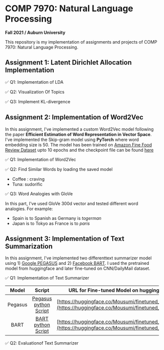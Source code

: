 # COMP 7970: Natural Language Processing
**Fall 2021 / Auburn University**

This repository is my implementation of assignments and projects of COMP 7970: Natural Language Processing. 

## Assignment 1: Latent Dirichlet Allocation Implementation

✅ Q1: Implementation of LDA

✅ Q2: Visualization Of Topics

✅ Q3: Implement KL-divergence

## Assignment 2: Implementation of Word2Vec

In this assignment, I've implemented a custom Word2Vec model following the paper **Efficient Estimation of Word Representation in Vector Space**. I've implemented the Skip-gram model using **PyTorch** where word embedding size is 50. The model has been trained on [Amazon Fine Food Review Dataset](https://www.kaggle.com/snap/amazon-fine-food-reviews) upto 10 epochs and the checkpoint file can be found [here](https://github.com/Mousumi44/Natural-Language-Processing/blob/main/assignment%202/my_checkpoint.pth.tar)

✅ Q1: Implementation of Word2Vec

✅ Q2: Find Similar Words by loading the saved model

* Coffee : craving 
* Tuna: sudorific

✅ Q3: Word Analogies with GloVe

In this part, I've used GloVe 300d vector and tested different word analogies. For example:
* Spain is to Spanish as Germany is *togerman*
* Japan is to Tokyo as France is to *paris*

## Assignment 3: Implementation of Text Summarization

In this assignment, I've implemented two differenttext summarizer model using 1) [Google PEGASUS](https://huggingface.co/transformers/model_doc/pegasus.html) and 2) [Facebook BART](https://huggingface.co/transformers/model_doc/bart.html). I used the pretrained model from huggingface and later fine-tuned on CNN/DailyMail dataset.


✅ Q1: Implementation of Text Summarizer

|  Model  |         Script        | URL for Fine-tuned Model on huggingface |
|:-------:|:---------------------:|:---------------------------------------:|
| Pegasus | [Pegasus python Script](https://github.com/Mousumi44/Natural-Language-Processing/blob/main/assignment3/pegasus_finetune_cnn.py) | [https://huggingface.co/Mousumi/finetuned_pegasus](https://huggingface.co/Mousumi/finetuned_pegasus)                                       |
|   BART  |   [BART python Script](https://github.com/Mousumi44/Natural-Language-Processing/blob/main/assignment3/bart_finetune_cnn.py)  | [https://huggingface.co/Mousumi/finetuned_pegasus](https://huggingface.co/Mousumi/finetuned_pegasus)                                      |

✅ Q2: Evaluationof Text Summarizer 


